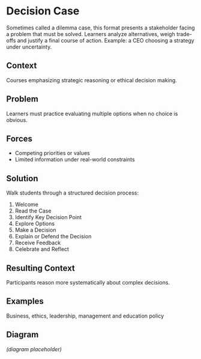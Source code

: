 # Decision Case

Sometimes called a dilemma case, this format presents a stakeholder facing a problem that must be solved. Learners analyze alternatives, weigh trade-offs and justify a final course of action. Example: a CEO choosing a strategy under uncertainty.

## Context
Courses emphasizing strategic reasoning or ethical decision making.

## Problem
Learners must practice evaluating multiple options when no choice is obvious.

## Forces
- Competing priorities or values
- Limited information under real-world constraints

## Solution
Walk students through a structured decision process:
1. Welcome
2. Read the Case
3. Identify Key Decision Point
4. Explore Options
5. Make a Decision
6. Explain or Defend the Decision
7. Receive Feedback
8. Celebrate and Reflect

## Resulting Context
Participants reason more systematically about complex decisions.

## Examples
Business, ethics, leadership, management and education policy

## Diagram
*(diagram placeholder)*
